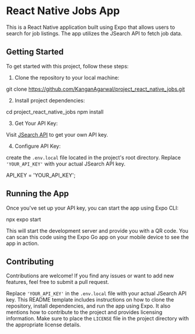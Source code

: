 
# React Native Jobs App

This is a React Native application built using Expo that allows users to search for job listings. The app utilizes the JSearch API to fetch job data.

## Getting Started

To get started with this project, follow these steps:

1. Clone the repository to your local machine:

git clone https://github.com/KanganAgarwal/project_react_native_jobs.git


2. Install project dependencies:

cd project_react_native_jobs
npm install


3. Get Your API Key:

Visit [JSearch API](https://rapidapi.com/letscrape-6bRBa3QguO5/api/jsearch) to get your own API key.

4. Configure API Key:

create the `.env.local` file located in the project's root directory. Replace `'YOUR_API_KEY'` with your actual JSearch API key.


 API_KEY = 'YOUR_API_KEY';

## Running the App

Once you've set up your API key, you can start the app using Expo CLI:

npx expo start

This will start the development server and provide you with a QR code. You can scan this code using the Expo Go app on your mobile device to see the app in action.

## Contributing

Contributions are welcome! If you find any issues or want to add new features, feel free to submit a pull request.


Replace `'YOUR_API_KEY'` in the `.env.local` file with your actual JSearch API key. This README template includes instructions on how to clone the repository, install dependencies, and run the app using Expo. It also mentions how to contribute to the project and provides licensing information. Make sure to place the `LICENSE` file in the project directory with the appropriate license details.
